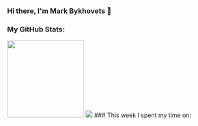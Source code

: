 ### Hi there, I'm Mark Bykhovets 👋

### My GitHub Stats:
<img height="180em" src="https://github-readme-stats.vercel.app/api?username=mark-by&show_icons=true&hide_border=true&&count_private=true&include_all_commits=true&theme=dracula" />
<img src="https://github-readme-stats.vercel.app/api/top-langs/?username=mark-by&hide_border=true&theme=dracula" />
### This week I spent my time on:
<!--START_SECTION:waka-->
<!--END_SECTION:waka-->

